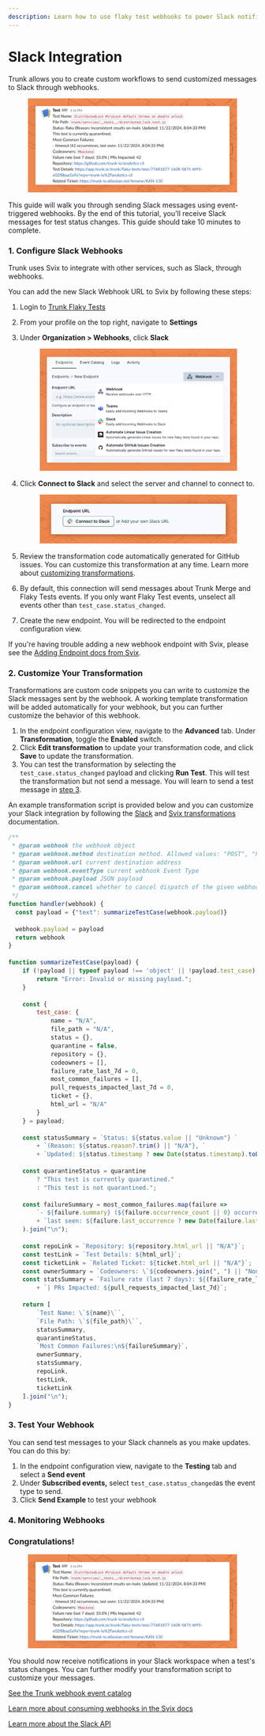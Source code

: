 ```yaml
---
description: Learn how to use flaky test webhooks to power Slack notifications
---
```


# Slack Integration

Trunk allows you to create custom workflows to send customized messages to Slack through webhooks.&#x20;

<figure><picture><source srcset="../../.gitbook/assets/example-slack-message (1).png" media="(prefers-color-scheme: dark)"><img src="../../.gitbook/assets/example-slack-message.png" alt=""></picture><figcaption></figcaption></figure>

This guide will walk you through sending Slack messages using event-triggered webhooks. By the end of this tutorial, you'll receive Slack messages for test status changes. This guide should take 10 minutes to complete.

### 1. Configure Slack Webhooks

Trunk uses Svix to integrate with other services, such as Slack, through webhooks.&#x20;

You can add the new Slack Webhook URL to Svix by following these steps:

1. Login to [Trunk Flaky Tests](https://app.trunk.io/login/?intent=flaky+tests)
2. From your profile on the top right, navigate to **Settings**
3.  Under **Organization > Webhooks**, click **Slack**&#x20;

    <figure><img src="../../.gitbook/assets/example-webhook-connector-light.png" alt=""><figcaption></figcaption></figure>
4.  Click **Connect to Slack** and select the server and channel to connect to.

    <figure><img src="../../.gitbook/assets/example-webhook-connector-slack (1).png" alt=""><figcaption></figcaption></figure>
5. Review the transformation code automatically generated for GitHub issues. You can customize this transformation at any time. Learn more about [customizing transformations](slack-integration.md#id-4.customize-your-transformation).
6. By default, this connection will send messages about Trunk Merge and Flaky Tests events. If you only want Flaky Test events, unselect all events other than `test_case.status_changed`.
7. Create the new endpoint. You will be redirected to the endpoint configuration view.

If you're having trouble adding a new webhook endpoint with Svix, please see the [Adding Endpoint docs from Svix](https://docs.svix.com/receiving/using-app-portal/adding-endpoints).

### 2. Customize Your Transformation

Transformations are custom code snippets you can write to customize the Slack messages sent by the webhook. A working template transformation will be added automatically for your webhook, but you can further customize the behavior of this webhook.

1. In the endpoint configuration view, navigate to the **Advanced** tab. Under **Transformation**, toggle the **Enabled** switch.
2. Click **Edit transformation** to update your transformation code, and click **Save** to update the transformation.
3. You can test the transformation by selecting the `test_case.status_changed` payload and clicking **Run Test**. This will test the transformation but not send a message. You will learn to send a test message in [step ](slack-integration.md#id-5.-test-your-webhook)[3](slack-integration.md#id-5.-test-your-webhook).

An example transformation script is provided below and you can customize your Slack integration by following the [Slack](https://api.slack.com/messaging/webhooks) and [Svix transformations](https://docs.svix.com/transformations#using-transformations) documentation.&#x20;

```javascript
/**
 * @param webhook the webhook object
 * @param webhook.method destination method. Allowed values: "POST", "PUT"
 * @param webhook.url current destination address
 * @param webhook.eventType current webhook Event Type
 * @param webhook.payload JSON payload
 * @param webhook.cancel whether to cancel dispatch of the given webhook
 */
function handler(webhook) {
  const payload = {"text": summarizeTestCase(webhook.payload)}
  
  webhook.payload = payload
  return webhook
}

function summarizeTestCase(payload) {
    if (!payload || typeof payload !== 'object' || !payload.test_case) {
        return "Error: Invalid or missing payload.";
    }

    const {
        test_case: {
            name = "N/A",
            file_path = "N/A",
            status = {},
            quarantine = false,
            repository = {},
            codeowners = [],
            failure_rate_last_7d = 0,
            most_common_failures = [],
            pull_requests_impacted_last_7d = 0,
            ticket = {},
            html_url = "N/A"
        }
    } = payload;

    const statusSummary = `Status: ${status.value || "Unknown"} `
        + `(Reason: ${status.reason?.trim() || "N/A"}, `
        + `Updated: ${status.timestamp ? new Date(status.timestamp).toLocaleString() : "Unknown"})`;

    const quarantineStatus = quarantine 
        ? "This test is currently quarantined." 
        : "This test is not quarantined.";

    const failureSummary = most_common_failures.map(failure =>
        `- ${failure.summary} (${failure.occurrence_count || 0} occurrences, `
        + `last seen: ${failure.last_occurrence ? new Date(failure.last_occurrence).toLocaleString() : "Unknown"})`
    ).join("\n");

    const repoLink = `Repository: ${repository.html_url || "N/A"}`;
    const testLink = `Test Details: ${html_url}`;
    const ticketLink = `Related Ticket: ${ticket.html_url || "N/A"}`;
    const ownerSummary = `Codeowners: \`${codeowners.join(", ") || "None"}\``;
    const statsSummary = `Failure rate (last 7 days): ${(failure_rate_last_7d * 100).toFixed(1)}% `
        + `| PRs Impacted: ${pull_requests_impacted_last_7d}`;

    return [
        `Test Name: \`${name}\``,
        `File Path: \`${file_path}\``,
        statusSummary,
        quarantineStatus,
        `Most Common Failures:\n${failureSummary}`,
        ownerSummary,
        statsSummary,
        repoLink,
        testLink,
        ticketLink
    ].join("\n");
}
```

### 3. Test Your Webhook

You can send test messages to your Slack channels as you make updates. You can do this by:

1. In the endpoint configuration view, navigate to the **Testing** tab and select a **Send event**
2. Under **Subscribed events,** select `test_case.status_changed`as the event type to send.
3. Click **Send Example** to test your webhook

### 4. Monitoring Webhooks

### Congratulations!

<figure><picture><source srcset="../../.gitbook/assets/example-slack-message (1).png" media="(prefers-color-scheme: dark)"><img src="../../.gitbook/assets/example-slack-message.png" alt=""></picture><figcaption></figcaption></figure>

You should now receive notifications in your Slack workspace when a test's status changes. You can further modify your transformation script to customize your messages.&#x20;

[See the Trunk webhook event catalog](https://www.svix.com/event-types/us/org_2eQPL41Ew5XSHxiXZIamIUIXg8H/#test_case.status_changed)

[Learn more about consuming webhooks in the Svix docs](https://docs.svix.com/receiving/introduction)

[Learn more about the Slack API](https://api.slack.com/messaging/webhooks)
